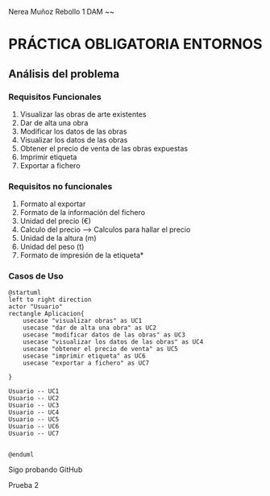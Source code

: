 Nerea Muñoz Rebollo 1 DAM
~~
# PRÁCTICA OBLIGATORIA ENTORNOS

## Análisis del problema

### Requisitos Funcionales

1. Visualizar las obras de arte existentes 
2. Dar de alta una obra
3. Modificar los datos de las obras
4. Visualizar los datos de las obras
5. Obtener el precio de venta de las obras expuestas
6. Imprimir etiqueta
7. Exportar a fichero

### Requisitos no funcionales

1. Formato al exportar
2. Formato de la información del fichero
3. Unidad del precio (€)
4. Calculo del precio --> Calculos para hallar el precio
5. Unidad de la altura (m)
6. Unidad del peso (t)
7. Formato de impresión de la etiqueta*


### Casos de Uso

```plantuml
@startuml
left to right direction
actor "Usuario" 
rectangle Aplicacion{
    usecase "visualizar obras" as UC1
    usecase "dar de alta una obra" as UC2
    usecase "modificar datos de las obras" as UC3
    usecase "visualizar los datos de las obras" as UC4
    usecase "obtener el precio de venta" as UC5
    usecase "imprimir etiqueta" as UC6
    usecase "exportar a fichero" as UC7

}

Usuario -- UC1
Usuario -- UC2
Usuario -- UC3
Usuario -- UC4
Usuario -- UC5
Usuario -- UC6
Usuario -- UC7


@enduml
```

Sigo probando GitHub

Prueba 2
